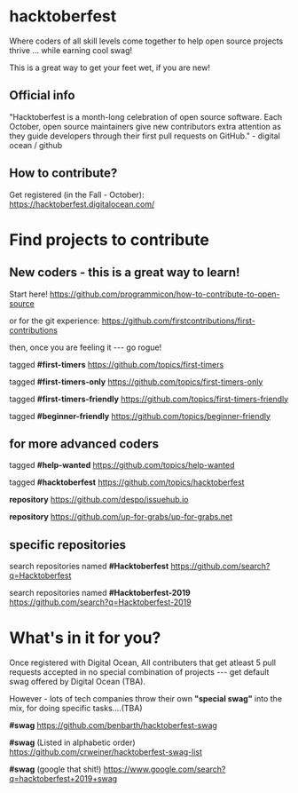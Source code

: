 # hacktoberfest
Where coders of all skill levels come together to help open source projects thrive ... while earning cool swag! 

This is a great way to get your feet wet, if you are new!  


## Official info
"Hacktoberfest is a month-long celebration of open source software. Each October, open source maintainers give new contributors extra attention as they guide developers through their first pull requests on GitHub." - digital ocean / github  

## How to contribute?

Get registered (in the Fall - October): https://hacktoberfest.digitalocean.com/

# Find projects to contribute

## New coders - this is a great way to learn!

 Start here!  https://github.com/programmicon/how-to-contribute-to-open-source
 
 or for the git experience: 
 https://github.com/firstcontributions/first-contributions
 
 then, once you are feeling it --- go rogue!

 tagged **#first-timers** https://github.com/topics/first-timers
 
 tagged **#first-timers-only** https://github.com/topics/first-timers-only
 
 tagged **#first-timers-friendly** https://github.com/topics/first-timers-friendly
 
 tagged **#beginner-friendly** https://github.com/topics/beginner-friendly

## for more advanced coders

 tagged **#help-wanted** https://github.com/topics/help-wanted

 tagged **#hacktoberfest** https://github.com/topics/hacktoberfest
 
**repository** https://github.com/despo/issuehub.io

**repository** https://github.com/up-for-grabs/up-for-grabs.net

## specific repositories 
 search repositories named **#Hacktoberfest** https://github.com/search?q=Hacktoberfest

 search repositories named  **#Hacktoberfest-2019** https://github.com/search?q=Hacktoberfest-2019

# What's in it for you?

Once registered with Digital Ocean, All contributers that get atleast 5 pull requests accepted in no special combination of projects --- get default swag offered by Digital Ocean (TBA).

However - lots of tech companies throw their own **"special swag"** into the mix, for doing specific tasks....(TBA)

**#swag**   https://github.com/benbarth/hacktoberfest-swag

**#swag**  (Listed in alphabetic order) https://github.com/crweiner/hacktoberfest-swag-list

**#swag** (google that shit!) https://www.google.com/search?q=hacktoberfest+2019+swag

